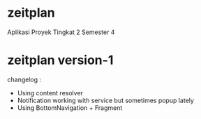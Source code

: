 # zeitplan
Aplikasi Proyek Tingkat 2 Semester 4

# zeitplan version-1
changelog :
- Using content resolver
- Notification working with service but sometimes popup lately
- Using BottomNavigation + Fragment
